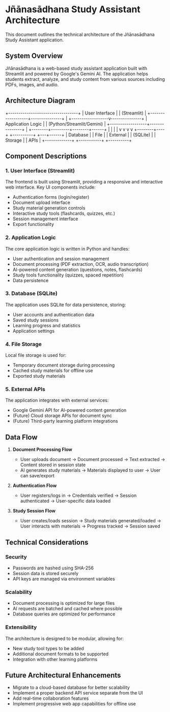 # Jñānasādhana Study Assistant Architecture

This document outlines the technical architecture of the Jñānasādhana Study Assistant application.

## System Overview

Jñānasādhana is a web-based study assistant application built with Streamlit and powered by Google's Gemini AI. The application helps students extract, analyze, and study content from various sources including PDFs, images, and audio.

## Architecture Diagram
+----------------------------------+
|           User Interface         |
|           (Streamlit)            |
+------------------+---------------+
|
+------------------v---------------+
|        Application Logic         |
|     (Python/Streamlit/Gemini)    |
+------------------+---------------+
|
+--------+---------+--------+------+
|        |                  |      |
v        v                  v      v
+--------+----+  +----------+  +---+------+
| Database    |  | File      |  | External |
| (SQLite)    |  | Storage   |  | APIs     |
+-------------+  +-----------+  +----------+

## Component Descriptions

### 1. User Interface (Streamlit)

The frontend is built using Streamlit, providing a responsive and interactive web interface. Key UI components include:

- Authentication forms (login/register)
- Document upload interface
- Study material generation controls
- Interactive study tools (flashcards, quizzes, etc.)
- Session management interface
- Export functionality

### 2. Application Logic

The core application logic is written in Python and handles:

- User authentication and session management
- Document processing (PDF extraction, OCR, audio transcription)
- AI-powered content generation (questions, notes, flashcards)
- Study tools functionality (quizzes, spaced repetition)
- Data persistence

### 3. Database (SQLite)

The application uses SQLite for data persistence, storing:

- User accounts and authentication data
- Saved study sessions
- Learning progress and statistics
- Application settings

### 4. File Storage

Local file storage is used for:

- Temporary document storage during processing
- Cached study materials for offline use
- Exported study materials

### 5. External APIs

The application integrates with external services:

- Google Gemini API for AI-powered content generation
- (Future) Cloud storage APIs for document sync
- (Future) Third-party learning platform integrations

## Data Flow

1. **Document Processing Flow**
   - User uploads document → Document processed → Text extracted → Content stored in session state
   - AI generates study materials → Materials displayed to user → User can save/export

2. **Authentication Flow**
   - User registers/logs in → Credentials verified → Session authenticated → User-specific data loaded

3. **Study Session Flow**
   - User creates/loads session → Study materials generated/loaded → User interacts with materials → Progress tracked → Session saved

## Technical Considerations

### Security

- Passwords are hashed using SHA-256
- Session data is stored securely
- API keys are managed via environment variables

### Scalability

- Document processing is optimized for large files
- AI requests are batched and cached where possible
- Database queries are optimized for performance

### Extensibility

The architecture is designed to be modular, allowing for:

- New study tool types to be added
- Additional document formats to be supported
- Integration with other learning platforms

## Future Architectural Enhancements

- Migrate to a cloud-based database for better scalability
- Implement a proper backend API service separate from the UI
- Add real-time collaboration features
- Implement progressive web app capabilities for offline use